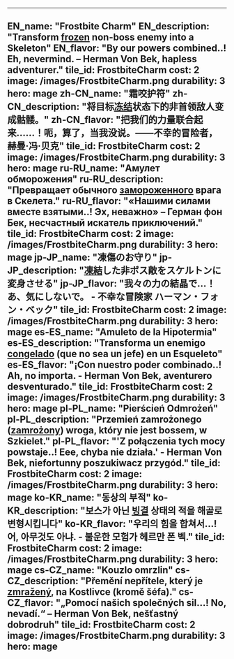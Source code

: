 ---

EN_name: "Frostbite Charm"
EN_description: "Transform <u>frozen</u> non-boss enemy into a Skeleton"
EN_flavor: "By our powers combined..!  Eh, nevermind. – Herman Von Bek, hapless adventurer."
tile_id: FrostbiteCharm
cost: 2
image: /images/FrostbiteCharm.png
durability: 3
hero: mage
zh-CN_name: "霜咬护符"
zh-CN_description: "将目标<u>冻结</u>状态下的非首领敌人变成骷髅。"
zh-CN_flavor: "把我们的力量联合起来……！呃，算了，当我没说。——不幸的冒险者，赫曼·冯·贝克"
tile_id: FrostbiteCharm
cost: 2
image: /images/FrostbiteCharm.png
durability: 3
hero: mage
ru-RU_name: "Амулет обморожения"
ru-RU_description: "Превращает обычного <u>замороженного</u> врага в Скелета."
ru-RU_flavor: "«Нашими силами вместе взятыми..! Эх, неважно» – Герман фон Бек, несчастный искатель приключений."
tile_id: FrostbiteCharm
cost: 2
image: /images/FrostbiteCharm.png
durability: 3
hero: mage
jp-JP_name: "凍傷のお守り"
jp-JP_description: "<u>凍結</u>した非ボス敵をスケルトンに変身させる"
jp-JP_flavor: "我々の力の結晶で…！あ、気にしないで。 - 不幸な冒険家 ハーマン・フォン・ベック"
tile_id: FrostbiteCharm
cost: 2
image: /images/FrostbiteCharm.png
durability: 3
hero: mage
es-ES_name: "Amuleto de la Hipotermia"
es-ES_description: "Transforma un enemigo <u>congelado</u> (que no sea un jefe) en un Esqueleto"
es-ES_flavor: "¡Con nuestro poder combinado..! Ah, no importa. - Herman Von Bek, aventurero desventurado."
tile_id: FrostbiteCharm
cost: 2
image: /images/FrostbiteCharm.png
durability: 3
hero: mage
pl-PL_name: "Pierścień Odmrożeń"
pl-PL_description: "Przemień zamrożonego (<u>zamrożony</u>) wroga, który nie jest bossem, w Szkielet."
pl-PL_flavor: "'Z połączenia tych mocy powstaje..! Eee, chyba nie działa.' - Herman Von Bek, niefortunny poszukiwacz przygód."
tile_id: FrostbiteCharm
cost: 2
image: /images/FrostbiteCharm.png
durability: 3
hero: mage
ko-KR_name: "동상의 부적"
ko-KR_description: "보스가 아닌 <u>빙결</u> 상태의 적을 해골로 변형시킵니다"
ko-KR_flavor: "우리의 힘을 합쳐서...! 어, 아무것도 아냐. - 불운한 모험가 헤르만 폰 벡."
tile_id: FrostbiteCharm
cost: 2
image: /images/FrostbiteCharm.png
durability: 3
hero: mage
cs-CZ_name: "Kouzlo omrzlin"
cs-CZ_description: "Přemění nepřítele, který je <u>zmražený</u>, na Kostlivce (kromě šéfa)."
cs-CZ_flavor: "„Pomocí našich společných sil...! No, nevadí.“ – Herman Von Bek, nešťastný dobrodruh"
tile_id: FrostbiteCharm
cost: 2
image: /images/FrostbiteCharm.png
durability: 3
hero: mage
---